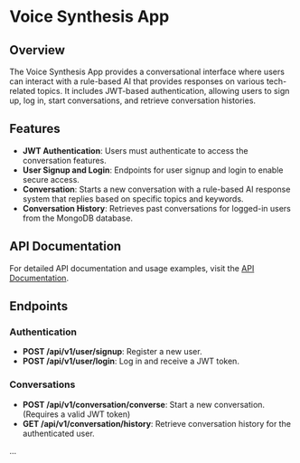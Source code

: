 # Voice Synthesis App

## Overview

The Voice Synthesis App provides a conversational interface where users can interact with a rule-based AI that provides responses on various tech-related topics. It includes JWT-based authentication, allowing users to sign up, log in, start conversations, and retrieve conversation histories.

## Features

- **JWT Authentication**: Users must authenticate to access the conversation features.
- **User Signup and Login**: Endpoints for user signup and login to enable secure access.
- **Conversation**: Starts a new conversation with a rule-based AI response system that replies based on specific topics and keywords.
- **Conversation History**: Retrieves past conversations for logged-in users from the MongoDB database.

## API Documentation

For detailed API documentation and usage examples, visit the [API Documentation](https://documenter.getpostman.com/view/18943407/2sAY4vhNem).

## Endpoints

### Authentication

- **POST /api/v1/user/signup**: Register a new user.
- **POST /api/v1/user/login**: Log in and receive a JWT token.

### Conversations

- **POST /api/v1/conversation/converse**: Start a new conversation. (Requires a valid JWT token)
- **GET /api/v1/conversation/history**: Retrieve conversation history for the authenticated user.

...
